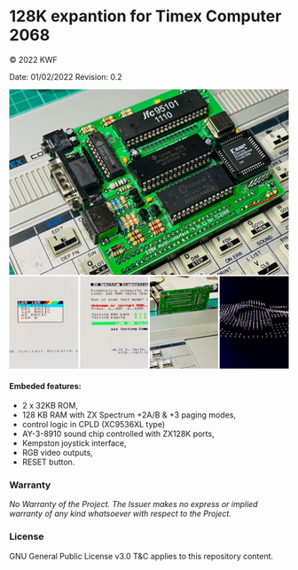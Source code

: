 # 128K expantion for Timex Computer 2068

© 2022 KWF

Date: 01/02/2022
Revision: 0.2

![128K-for-TC2068](/Docs/4_in1__128K_TC2068.jpg)

#### Embeded features:

* 2 x 32KB ROM,
* 128 KB RAM with ZX Spectrum +2A/B & +3 paging modes,
* control logic in CPLD (XC9536XL type)
* AY-3-8910 sound chip controlled with ZX128K ports,
* Kempston joystick interface,
* RGB video outputs,
* RESET button.

### Warranty

*No Warranty of the Project. The Issuer makes no express or implied warranty of any kind whatsoever with respect to the Project.*

### License

GNU General Public License v3.0 T&C applies to this repository content.
